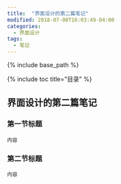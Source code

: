 ```yaml
---
title:  "界面设计的第二篇笔记"
modified: 2018-07-08T16:03:49-04:00
categories: 
  - 界面设计
tags:
  - 笔记
---
```

{% include base_path %}
 	 	  
{% include toc title="目录" %}
 	 	  
## 界面设计的第二篇笔记

### 第一节标题
 	
 	内容
 	
### 第二节标题
 	
 	内容